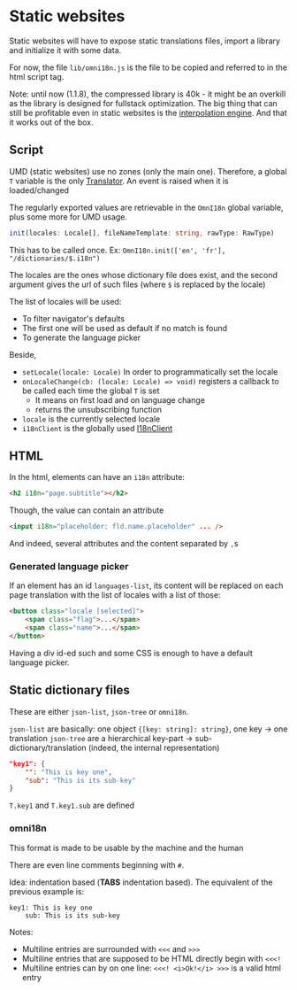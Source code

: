 # Static websites

Static websites will have to expose static translations files, import a library and initialize it with some data.

For now, the file `lib/omni18n.js` is the file to be copied and referred to in the html script tag.

Note: until now (1.1.8), the compressed library is 40k - it might be an overkill as the library is designed for fullstack optimization. The big thing that can still be profitable even in static websites is the [interpolation engine](./interpolation.md). And that it works out of the box.

## Script

UMD (static websites) use no zones (only the main one). Therefore, a global `T` variable is the only [Translator](./translator.md). An event is raised when it is loaded/changed

The regularly exported values are retrievable in the `OmnI18n` global variable, plus some more for UMD usage.

```ts
init(locales: Locale[], fileNameTemplate: string, rawType: RawType)
```

This has to be called once. Ex: `OmnI18n.init(['en', 'fr'], "/dictionaries/$.i18n")`

The locales are the ones whose dictionary file does exist, and the second argument gives the url of such files (where `$` is replaced by the locale)

The list of locales will be used:

- To filter navigator's defaults
- The first one will be used as default if no match is found
- To generate the language picker

Beside,

- `setLocale(locale: Locale)` In order to programmatically set the locale
- `onLocaleChange(cb: (locale: Locale) => void)` registers a callback to be called each time the global `T` is set
  - It means on first load and on language change
  - returns the unsubscribing function
- `locale` is the currently selected locale
- `i18nClient` is the globally used [I18nClient](./client.md)

## HTML

In the html, elements can have an `i18n` attribute:

```html
<h2 i18n="page.subtitle"></h2>
```

Though, the value can contain an attribute

```html
<input i18n="placeholder: fld.name.placeholder" ... />
```

And indeed, several attributes and the content separated by `,`s

### Generated language picker

If an element has an id `languages-list`, its content will be replaced on each page translation with the list of locales with a list of those:

```html
<button class="locale [selected]">
	<span class="flag">...</span>
	<span class="name">...</span>
</button>
```

Having a div id-ed such and some CSS is enough to have a default language picker.

## Static dictionary files

These are either `json-list`, `json-tree` or `omni18n`.

`json-list` are basically: one object `{[key: string]: string}`, one key -> one translation
`json-tree` are a hierarchical key-part -> sub-dictionary/translation (indeed, the internal representation)

```json
"key1": {
	"": "This is key one",
	"sub": "This is its sub-key"
}
```

`T.key1` and `T.key1.sub` are defined

### omni18n

This format is made to be usable by the machine and the human

There are even line comments beginning with `#`.

Idea: indentation based (**TABS** indentation based). The equivalent of the previous example is:

```
key1: This is key one
	sub: This is its sub-key
```

Notes:

- Multiline entries are surrounded with `<<<` and `>>>`
- Multiline entries that are supposed to be HTML directly begin with `<<<!`
- Multiline entries can by on one line: `<<<! <i>Ok!</i> >>>` is a valid html entry
